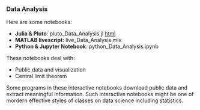 ### Data Analysis

Here are some notebooks: 
- **Julia & Pluto**: pluto_Data_Analysis.jl [html](https://fiomfd.github.io/ATCM2025/pluto_Data_Analysis.html)
- **MATLAB livescript**: live_Data_Analysis.mlx
- **Python & Jupyter Notebook**:  python_Data_Analysis.ipynb

These notebooks deal with:
- Public data and visualization 
- Central limit theorem

Some programs in these interactive notebooks download public data and extract meaningful information. Such interactive notebooks might be one of mordern effective styles of classes on data science including statistics. 

